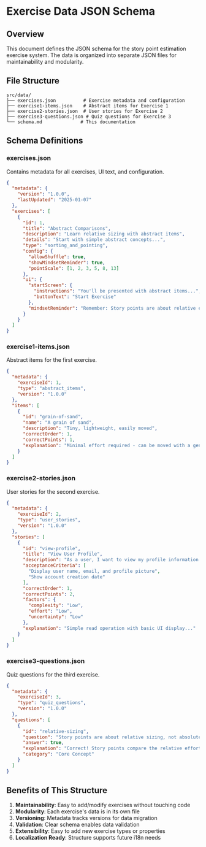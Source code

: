 # Exercise Data JSON Schema

## Overview
This document defines the JSON schema for the story point estimation exercise system. The data is organized into separate JSON files for maintainability and modularity.

## File Structure
```
src/data/
├── exercises.json          # Exercise metadata and configuration
├── exercise1-items.json    # Abstract items for Exercise 1
├── exercise2-stories.json  # User stories for Exercise 2
├── exercise3-questions.json # Quiz questions for Exercise 3
└── schema.md              # This documentation
```

## Schema Definitions

### exercises.json
Contains metadata for all exercises, UI text, and configuration.

```json
{
  "metadata": {
    "version": "1.0.0",
    "lastUpdated": "2025-01-07"
  },
  "exercises": [
    {
      "id": 1,
      "title": "Abstract Comparisons",
      "description": "Learn relative sizing with abstract items",
      "details": "Start with simple abstract concepts...",
      "type": "sorting_and_pointing",
      "config": {
        "allowShuffle": true,
        "showMindsetReminder": true,
        "pointScale": [1, 2, 3, 5, 8, 13]
      },
      "ui": {
        "startScreen": {
          "instructions": "You'll be presented with abstract items...",
          "buttonText": "Start Exercise"
        },
        "mindsetReminder": "Remember: Story points are about relative effort..."
      }
    }
  ]
}
```

### exercise1-items.json
Abstract items for the first exercise.

```json
{
  "metadata": {
    "exerciseId": 1,
    "type": "abstract_items",
    "version": "1.0.0"
  },
  "items": [
    {
      "id": "grain-of-sand",
      "name": "A grain of sand",
      "description": "Tiny, lightweight, easily moved",
      "correctOrder": 1,
      "correctPoints": 1,
      "explanation": "Minimal effort required - can be moved with a gentle breath or touch."
    }
  ]
}
```

### exercise2-stories.json
User stories for the second exercise.

```json
{
  "metadata": {
    "exerciseId": 2,
    "type": "user_stories",
    "version": "1.0.0"
  },
  "stories": [
    {
      "id": "view-profile",
      "title": "View User Profile",
      "description": "As a user, I want to view my profile information...",
      "acceptanceCriteria": [
        "Display user name, email, and profile picture",
        "Show account creation date"
      ],
      "correctOrder": 1,
      "correctPoints": 2,
      "factors": {
        "complexity": "Low",
        "effort": "Low",
        "uncertainty": "Low"
      },
      "explanation": "Simple read operation with basic UI display..."
    }
  ]
}
```

### exercise3-questions.json
Quiz questions for the third exercise.

```json
{
  "metadata": {
    "exerciseId": 3,
    "type": "quiz_questions",
    "version": "1.0.0"
  },
  "questions": [
    {
      "id": "relative-sizing",
      "question": "Story points are about relative sizing, not absolute time estimation.",
      "answer": true,
      "explanation": "Correct! Story points compare the relative effort/complexity...",
      "category": "Core Concept"
    }
  ]
}
```

## Benefits of This Structure

1. **Maintainability**: Easy to add/modify exercises without touching code
2. **Modularity**: Each exercise's data is in its own file
3. **Versioning**: Metadata tracks versions for data migration
4. **Validation**: Clear schema enables data validation
5. **Extensibility**: Easy to add new exercise types or properties
6. **Localization Ready**: Structure supports future i18n needs
